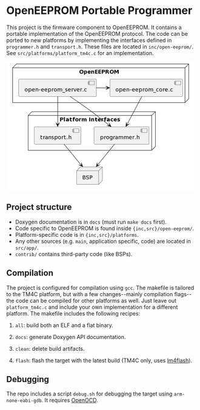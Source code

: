 
# OpenEEPROM Portable Programmer 

This project is the firmware component to OpenEEPROM. It contains a portable implementation of the OpenEEPROM protocol. The code 
can be ported to new platforms by implementing the interfaces defined in `programmer.h` and `transport.h`.
These files are located in `inc/open-eeprom/`. See `src/platforms/platform_tm4c.c` for an implementation.

![System Design](docs/assets/system-design.png)

## Project structure 

- Doxygen documentation is in `docs` (must run `make docs` first).
- Code specific to OpenEEPROM is found inside `{inc,src}/open-eeprom/`.
- Platform-specific code is in `{inc,src}/platforms`.
- Any other sources (e.g. `main`, application specific, code) are located in `src/app/`.
- `contrib/` contains third-party code (like BSPs).

## Compilation

The project is configured for compilation using `gcc`. The makefile is tailored to the TM4C platform, 
but with a few changes--mainly compilation flags--the code can be compiled for other platforms as well. Just leave out `platform_tm4c.c`
and include your own implementation for a different platform. The makefile includes the following recipes:

1. `all`: build both an ELF and a flat binary.

2. `docs`: generate Doxygen API documentation.

3. `clean`: delete build artifacts.

4. `flash`: flash the target with the latest build (TM4C only, uses [lm4flash](https://github.com/utzig/lm4tools.git)).

## Debugging
The repo includes a script `debug.sh` for debugging the target using `arm-none-eabi-gdb`. It requires 
[OpenOCD](https://github.com/openocd-org/openocd.git).

